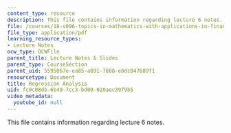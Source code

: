 ```yaml
---
content_type: resource
description: This file contains information regarding lecture 6 notes.
file: /courses/18-s096-topics-in-mathematics-with-applications-in-finance-fall-2013/fc0c08db6b497cc3bd09020aec39f9b5_MIT18_S096F13_lecnote6.pdf
file_type: application/pdf
learning_resource_types:
- Lecture Notes
ocw_type: OCWFile
parent_title: Lecture Notes & Slides
parent_type: CourseSection
parent_uid: 5595067e-ea85-a891-7808-e0dc047689f1
resourcetype: Document
title: Regression Analysis
uid: fc0c08db-6b49-7cc3-bd09-020aec39f9b5
video_metadata:
  youtube_id: null
---
```

This file contains information regarding lecture 6 notes.


